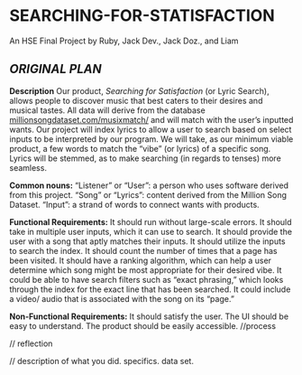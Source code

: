 # SEARCHING-FOR-STATISFACTION
An HSE Final Project by Ruby, Jack Dev., Jack Doz., and Liam

## **_ORIGINAL PLAN_**

**Description**
Our product, _Searching for Satisfaction_ (or Lyric Search), allows people to discover music that best caters to their desires and musical tastes. All data will derive from the database [millionsongdataset.com/musixmatch/](url) and will match with the user’s inputted wants. Our project will index lyrics to allow a user to search based on select inputs to be interpreted by our program. We will take, as our minimum viable product, a few words to match the “vibe” (or lyrics) of a specific song. Lyrics will be stemmed, as to make searching (in regards to tenses) more seamless. 

**Common nouns:**
“Listener” or “User”: a person who uses software derived from this project. 
“Song” or “Lyrics”: content derived from the Million Song Dataset. 
“Input”: a strand of words to connect wants with products.

**Functional Requirements:**
It should run without large-scale errors. 
It should take in multiple user inputs, which it can use to search. 
It should provide the user with a song that aptly matches their inputs. 
It should utilize the inputs to search the index. 
It should count the number of times that a page has been visited. 
It should have a ranking algorithm, which can help a user determine which song might be most appropriate for their desired vibe. 
It could be able to have search filters such as “exact phrasing,” which looks through the index for the exact line that has been searched. 
It could include a video/ audio that is associated with the song on its “page.”

**Non-Functional Requirements:**
It should satisfy the user. 
The UI should be easy to understand. 
The product should be easily accessible. 
//process 

// reflection 

// description of what you did. specifics. data set. 
